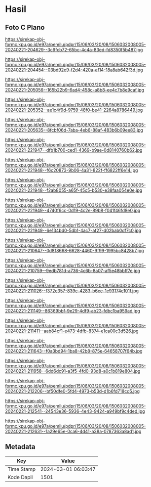 # Hasil

## Foto C Plano

https://sirekap-obj-formc.kpu.go.id/e97a/pemilu/pdpr/15/06/03/20/08/1506032008005-20240221-204629--3c9fcb72-65bc-4c4a-83ed-fd8350f5b487.jpg

https://sirekap-obj-formc.kpu.go.id/e97a/pemilu/pdpr/15/06/03/20/08/1506032008005-20240221-204454--03bd92e9-f2d4-420a-af14-18a8ab642f3d.jpg

https://sirekap-obj-formc.kpu.go.id/e97a/pemilu/pdpr/15/06/03/20/08/1506032008005-20240221-205056--165b22b9-6ad4-458c-a8b8-ee4c7b8e9caf.jpg

https://sirekap-obj-formc.kpu.go.id/e97a/pemilu/pdpr/15/06/03/20/08/1506032008005-20240221-205352--ae1c4f9d-9759-48f0-be41-2264a8786449.jpg

https://sirekap-obj-formc.kpu.go.id/e97a/pemilu/pdpr/15/06/03/20/08/1506032008005-20240221-205635--8fcbf06d-7aba-4eb6-88af-483b6b09ee83.jpg

https://sirekap-obj-formc.kpu.go.id/e97a/pemilu/pdpr/15/06/03/20/08/1506032008005-20240221-221947--dfb1b700-ced1-4369-b9ae-0d8140760b62.jpg

https://sirekap-obj-formc.kpu.go.id/e97a/pemilu/pdpr/15/06/03/20/08/1506032008005-20240221-221948--f6c20873-9b06-4a31-822f-ff6822ff6e14.jpg

https://sirekap-obj-formc.kpu.go.id/e97a/pemilu/pdpr/15/06/03/20/08/1506032008005-20240221-221948--f2ab8055-a65f-45c5-b530-e38faa054e0e.jpg

https://sirekap-obj-formc.kpu.go.id/e97a/pemilu/pdpr/15/06/03/20/08/1506032008005-20240221-221949--4740f6cc-0d19-4c2e-89b8-f041f46fd8e0.jpg

https://sirekap-obj-formc.kpu.go.id/e97a/pemilu/pdpr/15/06/03/20/08/1506032008005-20240221-221949--6e134bd0-5db1-4ac7-af27-d02bab0df7c0.jpg

https://sirekap-obj-formc.kpu.go.id/e97a/pemilu/pdpr/15/06/03/20/08/1506032008005-20240221-210647--0d818668-6628-4460-9f99-1995bc8428b7.jpg

https://sirekap-obj-formc.kpu.go.id/e97a/pemilu/pdpr/15/06/03/20/08/1506032008005-20240221-210759--9edb781d-a736-4c6b-8a07-af5e48bbff7e.jpg

https://sirekap-obj-formc.kpu.go.id/e97a/pemilu/pdpr/15/06/03/20/08/1506032008005-20240221-211026--f372e357-839c-4283-b6ee-1e93174e101f.jpg

https://sirekap-obj-formc.kpu.go.id/e97a/pemilu/pdpr/15/06/03/20/08/1506032008005-20240221-211149--86369bbf-9e29-4df9-ab23-fdbc1ba959ad.jpg

https://sirekap-obj-formc.kpu.go.id/e97a/pemilu/pdpr/15/06/03/20/08/1506032008005-20240221-211411--aab84cf1-e473-4dfb-8374-e1ca00c3d526.jpg

https://sirekap-obj-formc.kpu.go.id/e97a/pemilu/pdpr/15/06/03/20/08/1506032008005-20240221-211643--f0a3bd94-1ba8-42b8-875e-64658707f64b.jpg

https://sirekap-obj-formc.kpu.go.id/e97a/pemilu/pdpr/15/06/03/20/08/1506032008005-20240221-211958--6dd6dc91-a3f5-4fd0-93d8-a0c1b819e804.jpg

https://sirekap-obj-formc.kpu.go.id/e97a/pemilu/pdpr/15/06/03/20/08/1506032008005-20240221-212206--bf50dfe0-5fd4-4973-b53d-d1b6fd718cd5.jpg

https://sirekap-obj-formc.kpu.go.id/e97a/pemilu/pdpr/15/06/03/20/08/1506032008005-20240221-212541--24543e36-5936-4e43-9424-a949bf9c4ded.jpg

https://sirekap-obj-formc.kpu.go.id/e97a/pemilu/pdpr/15/06/03/20/08/1506032008005-20240221-212631--1a29e65e-0ca6-4d41-a38a-0787363a8ad1.jpg


## Metadata

| Key        | Value               |
| ---------- | ------------------- |
| Time Stamp | 2024-03-01 06:03:47 |
| Kode Dapil | 1501                |



